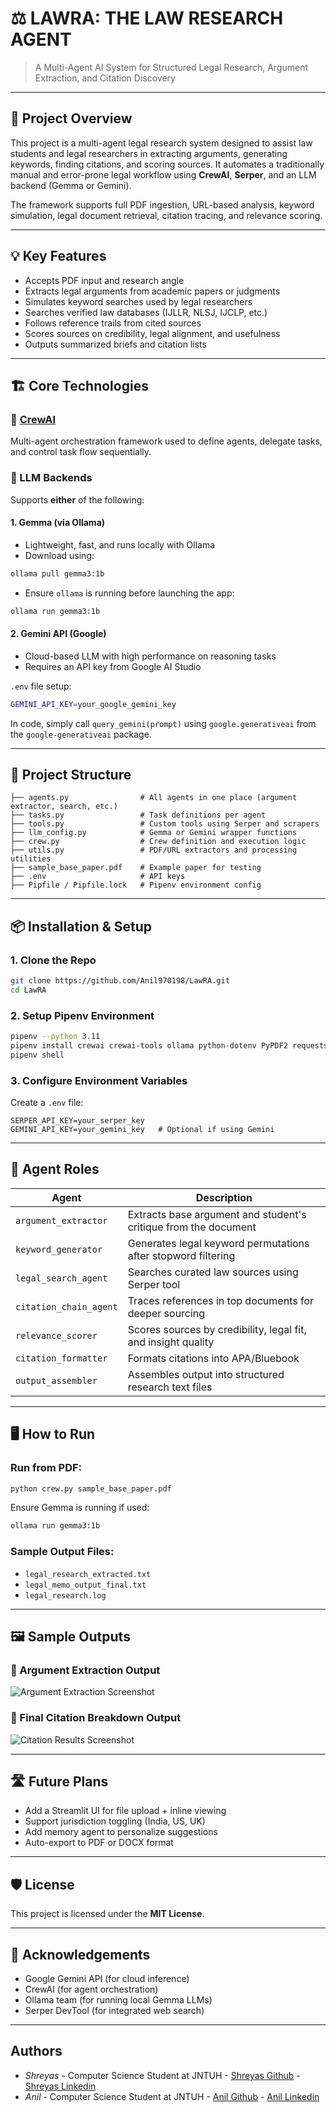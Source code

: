 # ⚖️ LAWRA: THE LAW RESEARCH AGENT


> A Multi-Agent AI System for Structured Legal Research, Argument Extraction, and Citation Discovery

---

## 📘 Project Overview

This project is a multi-agent legal research system designed to assist law students and legal researchers in extracting arguments, generating keywords, finding citations, and scoring sources. It automates a traditionally manual and error-prone legal workflow using **CrewAI**, **Serper**, and an LLM backend (Gemma or Gemini).

The framework supports full PDF ingestion, URL-based analysis, keyword simulation, legal document retrieval, citation tracing, and relevance scoring.

---

## 💡 Key Features

* Accepts PDF input and research angle
* Extracts legal arguments from academic papers or judgments
* Simulates keyword searches used by legal researchers
* Searches verified law databases (IJLLR, NLSJ, IJCLP, etc.)
* Follows reference trails from cited sources
* Scores sources on credibility, legal alignment, and usefulness
* Outputs summarized briefs and citation lists

---

## 🏗️ Core Technologies

### 🔗 [CrewAI](https://docs.crewai.com)

Multi-agent orchestration framework used to define agents, delegate tasks, and control task flow sequentially.

### 🤖 LLM Backends

Supports **either** of the following:

#### 1. **Gemma (via Ollama)**

* Lightweight, fast, and runs locally with Ollama
* Download using:

```bash
ollama pull gemma3:1b
```

* Ensure `ollama` is running before launching the app:

```bash
ollama run gemma3:1b
```

#### 2. **Gemini API (Google)**

* Cloud-based LLM with high performance on reasoning tasks
* Requires an API key from Google AI Studio

`.env` file setup:

```bash
GEMINI_API_KEY=your_google_gemini_key
```

In code, simply call `query_gemini(prompt)` using `google.generativeai` from the `google-generativeai` package.

---

## 📁 Project Structure

```
├── agents.py                # All agents in one place (argument extractor, search, etc.)
├── tasks.py                 # Task definitions per agent
├── tools.py                 # Custom tools using Serper and scrapers
├── llm_config.py            # Gemma or Gemini wrapper functions
├── crew.py                  # Crew definition and execution logic
├── utils.py                 # PDF/URL extractors and processing utilities
├── sample_base_paper.pdf    # Example paper for testing
├── .env                     # API keys
├── Pipfile / Pipfile.lock   # Pipenv environment config
```

---

## 📦 Installation & Setup

### 1. Clone the Repo

```bash
git clone https://github.com/Anil970198/LawRA.git
cd LawRA
```

### 2. Setup Pipenv Environment

```bash
pipenv --python 3.11
pipenv install crewai crewai-tools ollama python-dotenv PyPDF2 requests
pipenv shell
```

### 3. Configure Environment Variables

Create a `.env` file:

```env
SERPER_API_KEY=your_serper_key
GEMINI_API_KEY=your_gemini_key   # Optional if using Gemini
```

---

## 🧠 Agent Roles

| Agent                  | Description                                                     |
| ---------------------- | --------------------------------------------------------------- |
| `argument_extractor`   | Extracts base argument and student's critique from the document |
| `keyword_generator`    | Generates legal keyword permutations after stopword filtering   |
| `legal_search_agent`   | Searches curated law sources using Serper tool                  |
| `citation_chain_agent` | Traces references in top documents for deeper sourcing          |
| `relevance_scorer`     | Scores sources by credibility, legal fit, and insight quality   |
| `citation_formatter`   | Formats citations into APA/Bluebook                             |
| `output_assembler`     | Assembles output into structured research text files            |

---

## 🖥️ How to Run

### Run from PDF:

```bash
python crew.py sample_base_paper.pdf
```

Ensure Gemma is running if used:

```bash
ollama run gemma3:1b
```

### Sample Output Files:

* `legal_research_extracted.txt`
* `legal_memo_output_final.txt`
* `legal_research.log`

---

## 🖼️ Sample Outputs

### 📌 Argument Extraction Output

![Argument Extraction Screenshot](https://github.com/Anil970198/LawRA/blob/4cfccddc61347c4c94f98c9b16870731683453d5/home%20screen.png?raw=true)

### 📌 Final Citation Breakdown Output

![Citation Results Screenshot](https://github.com/Anil970198/LawRA/blob/4cfccddc61347c4c94f98c9b16870731683453d5/results.png?raw=true)


---

## 🛣️ Future Plans

* Add a Streamlit UI for file upload + inline viewing
* Support jurisdiction toggling (India, US, UK)
* Add memory agent to personalize suggestions
* Auto-export to PDF or DOCX format

---

## 🛡️ License

This project is licensed under the **MIT License**.

---

## 🙌 Acknowledgements

* Google Gemini API (for cloud inference)
* CrewAI (for agent orchestration)
* Ollama team (for running local Gemma LLMs)
* Serper DevTool (for integrated web search)

---

## Authors

* *Shreyas* - Computer Science Student at JNTUH - [Shreyas Github](https://github.com/SRB1025X) - [Shreyas Linkedin](https://www.linkedin.com/in/srb1025x/)
* *Anil* - Computer Science Student at JNTUH - [Anil Github](https://github.com/Anil970198) - [Anil Linkedin](https://www.linkedin.com/in/mondru-anil/)
